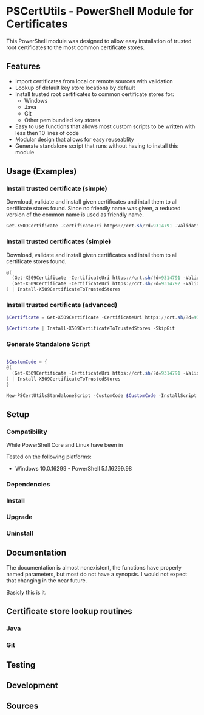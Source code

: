 # PSCertUtils - PowerShell Module for Certificates

This PowerShell module was designed to allow easy installation of trusted root certificates to the most common certificate stores.


## Features

  - Import certificates from local or remote sources with validation
  - Lookup of default key store locations by default
  - Install trusted root certificates to common certificate stores for:
    - Windows
    - Java
    - Git
    - Other pem bundled key stores
  - Easy to use functions that allows most custom scripts to be written with less then 10 lines of code
  - Modular design that allows for easy reuseablity
  - Generate standalone script that runs without having to install this module



## Usage (Examples)

### Install trusted certificate (simple)

Download, validate and install given certificates and intall them to all certificate stores found.
Since no friendly name was given, a reduced version of the common name is used as friendly name.

```powershell
Get-X509Certificate -CertificateUri https://crt.sh/?d=9314791 -ValidationThumbprint CABD2A79A1076A31F21D253635CB039D4329A5E8 | Install-X509CertificateToTrustedStores
```

### Install trusted certificates (simple)

Download, validate and install given certificates and intall them to all certificate stores found.

```powershell
@(
  (Get-X509Certificate -CertificateUri https://crt.sh/?d=9314791 -ValidationThumbprint CABD2A79A1076A31F21D253635CB039D4329A5E8 -FriendlyName "LE-Root"),
  (Get-X509Certificate -CertificateUri https://crt.sh/?d=9314792 -ValidationThumbprint E045A5A959F42780FA5BD7623512AF276CF42F20 -FriendlyName "Some CA")
) | Install-X509CertificateToTrustedStores
```

### Install trusted certificate (advanced)
```powershell
$Certificate = Get-X509Certificate -CertificateUri https://crt.sh/?d=9314791 -ValidationThumbprint CABD2A79A1076A31F21D253635CB039D4329A5E8 -FriendlyName "LE-Root"

$Certificate | Install-X509CertificateToTrustedStores -SkipGit
```

### Generate Standalone Script

```powershell

$CustomCode = {
@(
  (Get-X509Certificate -CertificateUri https://crt.sh/?d=9314791 -ValidationThumbprint CABD2A79A1076A31F21D253635CB039D4329A5E8 -FriendlyName "LE-Root"),
) | Install-X509CertificateToTrustedStores
}

New-PSCertUtilsStandaloneScript -CustomCode $CustomCode -InstallScript C:\install.ps1

```

## Setup

### Compatibility

While PowerShell Core and Linux have been in

Tested on the following platforms:

  - Windows 10.0.16299 - PowerShell 5.1.16299.98

### Dependencies

### Install


### Upgrade


### Uninstall

## Documentation

The documentation is almost nonexistent, the functions have properly named parameters,
but most do not have a synopsis. I would not expect that changing in the near future.

Basicly this is it.

## Certificate store lookup routines

### Java

### Git

## Testing


## Development


## Sources